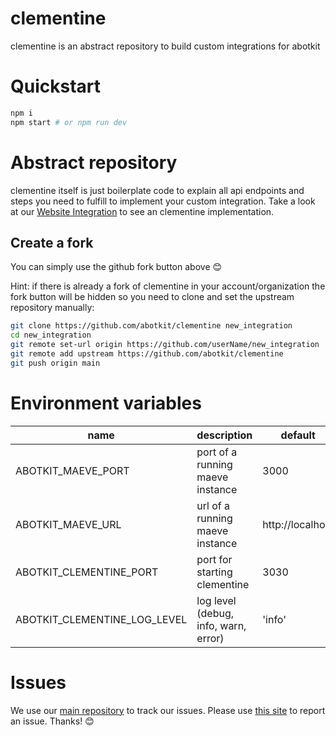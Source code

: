 # clementine
clementine is an abstract repository to build custom integrations for abotkit

# Quickstart

```zsh
npm i
npm start # or npm run dev 
```
# Abstract repository 

clementine itself is just boilerplate code to explain all api endpoints and steps you need to fulfill to implement your custom integration. Take a look at our [Website Integration](https://github.com/abotkit/website-integration) to see an clementine implementation. 

## Create a fork 

You can simply use the github fork button above :blush:
  
Hint: if there is already a fork of clementine in your account/organization the fork button will be hidden so you need to clone and set the upstream repository manually:
  ```zsh
  git clone https://github.com/abotkit/clementine new_integration
  cd new_integration
  git remote set-url origin https://github.com/userName/new_integration
  git remote add upstream https://github.com/abotkit/clementine
  git push origin main
  ```

# Environment variables

|         name        |        description             |    default           |
|---------------------|--------------------------------|----------------------|
| ABOTKIT_MAEVE_PORT | port of a running maeve instance | 3000 |
| ABOTKIT_MAEVE_URL | url of a running maeve instance | http://localhost |
| ABOTKIT_CLEMENTINE_PORT  | port for starting clementine        |   3030               |
| ABOTKIT_CLEMENTINE_LOG_LEVEL | log level (debug, info, warn, error) | 'info' |

# Issues

We use our [main repository](https://github.com/abotkit/abotkit) to track our issues. Please use [this site](https://github.com/abotkit/abotkit/issues) to report an issue. Thanks! :blush:
